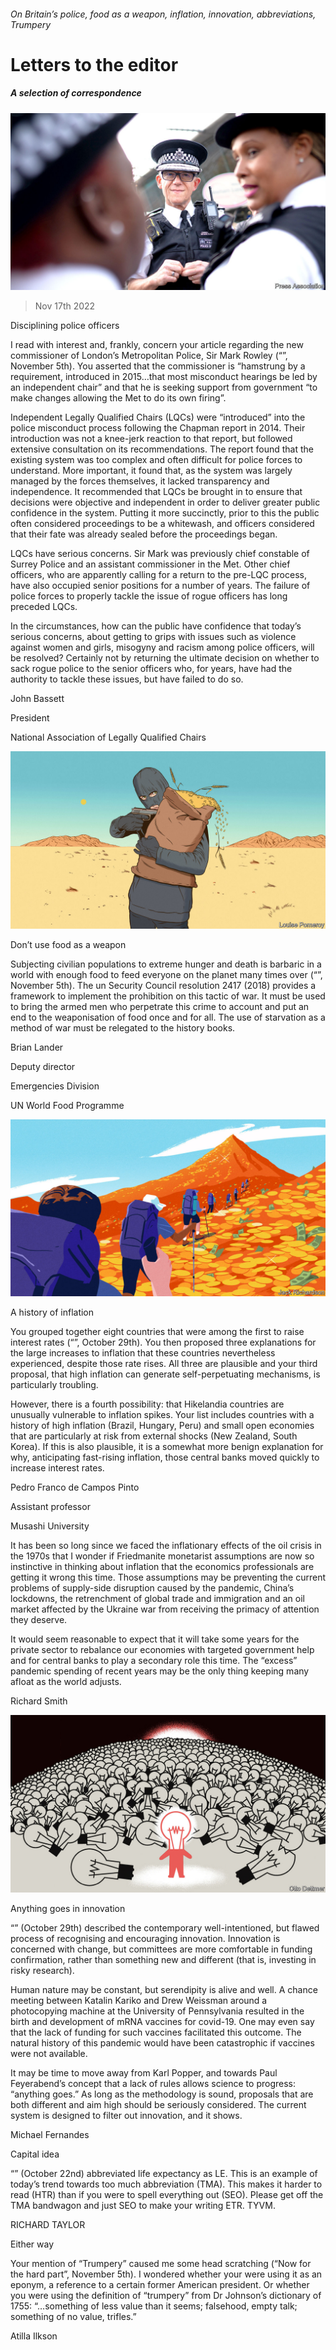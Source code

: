 ###### On Britain’s police, food as a weapon, inflation, innovation, abbreviations, Trumpery

# Letters to the editor 

##### A selection of correspondence 

![image](images/20221105_BRP001.jpg) 

> Nov 17th 2022 


Disciplining police officers

I read with interest and, frankly, concern your article regarding the new commissioner of London’s Metropolitan Police, Sir Mark Rowley (“”, November 5th). You asserted that the commissioner is “hamstrung by a requirement, introduced in 2015…that most misconduct hearings be led by an independent chair” and that he is seeking support from government “to make changes allowing the Met to do its own firing”.

Independent Legally Qualified Chairs (LQCs) were “introduced” into the police misconduct process following the Chapman report in 2014. Their introduction was not a knee-jerk reaction to that report, but followed extensive consultation on its recommendations. The report found that the existing system was too complex and often difficult for police forces to understand. More important, it found that, as the system was largely managed by the forces themselves, it lacked transparency and independence. It recommended that LQCs be brought in to ensure that decisions were objective and independent in order to deliver greater public confidence in the system. Putting it more succinctly, prior to this the public often considered proceedings to be a whitewash, and officers considered that their fate was already sealed before the proceedings began.

LQCs have serious concerns. Sir Mark was previously chief constable of Surrey Police and an assistant commissioner in the Met. Other chief officers, who are apparently calling for a return to the pre-LQC process, have also occupied senior positions for a number of years. The failure of police forces to properly tackle the issue of rogue officers has long preceded LQCs. 

In the circumstances, how can the public have confidence that today’s serious concerns, about getting to grips with issues such as violence against women and girls, misogyny and racism among police officers, will be resolved? Certainly not by returning the ultimate decision on whether to sack rogue police to the senior officers who, for years, have had the authority to tackle these issues, but have failed to do so.

John Bassett

President

National Association of Legally Qualified Chairs


![image](images/20221105_IRD001.jpg) 


Don’t use food as a weapon

Subjecting civilian populations to extreme hunger and death is barbaric in a world with enough food to feed everyone on the planet many times over (“”, November 5th). The un Security Council resolution 2417 (2018) provides a framework to implement the prohibition on this tactic of war. It must be used to bring the armed men who perpetrate this crime to account and put an end to the weaponisation of food once and for all. The use of starvation as a method of war must be relegated to the history books. 

Brian Lander

Deputy director

Emergencies Division

UN World Food Programme


![image](images/20221029_FND001.jpg) 


A history of inflation

You grouped together eight countries that were among the first to raise interest rates (“”, October 29th). You then proposed three explanations for the large increases to inflation that these countries nevertheless experienced, despite those rate rises. All three are plausible and your third proposal, that high inflation can generate self-perpetuating mechanisms, is particularly troubling.

However, there is a fourth possibility: that Hikelandia countries are unusually vulnerable to inflation spikes. Your list includes countries with a history of high inflation (Brazil, Hungary, Peru) and small open economies that are particularly at risk from external shocks (New Zealand, South Korea). If this is also plausible, it is a somewhat more benign explanation for why, anticipating fast-rising inflation, those central banks moved quickly to increase interest rates. 

Pedro Franco de Campos Pinto

Assistant professor

Musashi University


It has been so long since we faced the inflationary effects of the oil crisis in the 1970s that I wonder if Friedmanite monetarist assumptions are now so instinctive in thinking about inflation that the economics professionals are getting it wrong this time. Those assumptions may be preventing the current problems of supply-side disruption caused by the pandemic, China’s lockdowns, the retrenchment of global trade and immigration and an oil market affected by the Ukraine war from receiving the primacy of attention they deserve. 

It would seem reasonable to expect that it will take some years for the private sector to rebalance our economies with targeted government help and for central banks to play a secondary role this time. The “excess” pandemic spending of recent years may be the only thing keeping many afloat as the world adjusts.

Richard Smith


![image](images/20221029_FND000.jpg) 


Anything goes in innovation

“” (October 29th) described the contemporary well-intentioned, but flawed process of recognising and encouraging innovation. Innovation is concerned with change, but committees are more comfortable in funding confirmation, rather than something new and different (that is, investing in risky research).

Human nature may be constant, but serendipity is alive and well. A chance meeting between Katalin Kariko and Drew Weissman around a photocopying machine at the University of Pennsylvania resulted in the birth and development of mRNA vaccines for covid-19. One may even say that the lack of funding for such vaccines facilitated this outcome. The natural history of this pandemic would have been catastrophic if vaccines were not available.

It may be time to move away from Karl Popper, and towards Paul Feyerabend’s concept that a lack of rules allows science to progress: “anything goes.” As long as the methodology is sound, proposals that are both different and aim high should be seriously considered. The current system is designed to filter out innovation, and it shows.

Michael Fernandes


Capital idea

“” (October 22nd) abbreviated life expectancy as LE. This is an example of today’s trend towards too much abbreviation (TMA). This makes it harder to read (HTR) than if you were to spell everything out (SEO). Please get off the TMA bandwagon and just SEO to make your writing ETR. TYVM.

RICHARD TAYLOR


Either way

Your mention of “Trumpery” caused me some head scratching (“Now for the hard part”, November 5th). I wondered whether your were using it as an eponym, a reference to a certain former American president. Or whether you were using the definition of “trumpery” from Dr Johnson’s dictionary of 1755: “…something of less value than it seems; falsehood, empty talk; something of no value, trifles.” 

Atilla Ilkson


